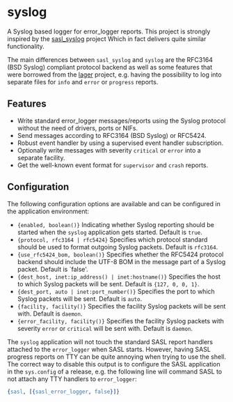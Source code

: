 syslog
======

A Syslog based logger for error_logger reports. This project is strongly
inspired by the [sasl_syslog](http://github.com/travelping/sasl_syslog) project
Which in fact delivers quite similar functionality.

The main differences between `sasl_syslog` and `syslog` are the RFC3164
(BSD Syslog) compliant protocol backend as well as some features that were
borrowed from the [lager](http://github.com/basho/lager) project, e.g. having
the possibility to log into separate files for `info` and `error` or `progress`
reports.

Features
--------

* Write standard error_logger messages/reports using the Syslog protocol without
  the need of drivers, ports or NIFs.
* Send messages according to RFC3164 (BSD Syslog) or RFC5424.
* Robust event handler by using a supervised event handler subscription.
* Optionally write messages with severity `critical` or `error` into a separate
  facility.
* Get the well-known event format for `supervisor` and `crash` reports.

Configuration
-------------

The following configuration options are available and can be configured in the
application environment:

* `{enabled, boolean()}`
  Indicating whether Syslog reporting should be started when the `syslog`
  application gets started. Default is `true`.
* `{protocol, rfc3164 | rfc5424}`
  Specifies which protocol standard should be used to format outgoing Syslog
  packets. Default is `rfc3164`.
* `{use_rfc5424_bom, boolean()}`
  Specifies whether the RFC5424 protocol backend should include the UTF-8 BOM in
  the message part of a Syslog packet. Default is `false'.
* `{dest_host, inet:ip_address() | inet:hostname()}`
  Specifies the host to which Syslog packets will be sent. Default is
  `{127, 0, 0, 1}`.
* `{dest_port, auto | inet:port_number()}`
  Specifies the port to which Syslog packets will be sent. Default is `auto`.
* `{facility, facility()}`
  Specifies the facility Syslog packets will be sent with. Default is `daemon`.
* `{error_facility, facility()}`
  Specifies the facility Syslog packets with severity `error` or `critical` will
  be sent with. Default is `daemon`.

The `syslog` application will not touch the standard SASL report handlers
attached to the `error_logger` when SASL starts. However, having SASL progress
reports on TTY can be quite annoying when trying to use the shell. The correct
way to disable this output is to configure the SASL application in the
`sys.config` of a release, e.g. the following line will command SASL to not
attach any TTY handlers to `error_logger`:
```erlang
{sasl, [{sasl_error_logger, false}]}
```
